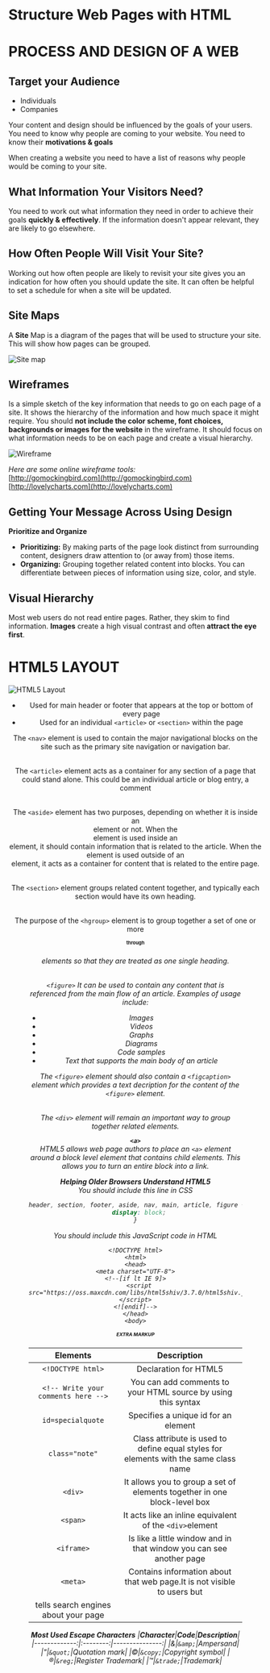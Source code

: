 # Structure Web Pages with HTML

# PROCESS AND DESIGN OF A WEB

## Target your Audience
- Individuals
- Companies

Your content and design should be influenced by the goals of your users. You need to know why people are coming to your website.
You need to know their **motivations & goals**

When creating a website you need to have a list of reasons why people would be coming to your site.

## What Information Your Visitors Need?

You need to work out what information they need in order to achieve their goals **quickly & effectively**. If the information doesn't appear relevant, they are likely to go elsewhere.

## How Often People Will Visit Your Site?

Working out how often people are likely to revisit your site gives you an indication for how often you should update the site.
It can often be helpful to set a schedule for when a site will be updated.

## Site Maps

A **Site** Map is a diagram of the pages that will be used to structure your site. This will show how pages can be grouped.<br />

![Site map](https://lh4.googleusercontent.com/YmA5CeGR8S7Qrwd9h_N69BYZ2uASczeCwJOuiC_q6Md6MvznnA4cl4KZ3bSlXLXihtryhdK71-1wNgiJ4SmZqb85ApDijtJB1j7aEulYSWoYiMc5PtfVwwLHvkQf1ZJag5zTO8zn "Site Map Diagram")

## Wireframes
Is a simple sketch of the key information that needs to go on each page of a site. It shows the hierarchy of the information and how much space it might require.
You should **not include the color scheme, font choices, backgrounds or images for the website** in the wireframe. It should focus on what information needs to be on each page and create a visual hierarchy.

![Wireframe](https://d2slcw3kip6qmk.cloudfront.net/marketing/pages/chart/seo/wireframing/discovery/steps-to-creating-wireframe-03.svg "Wireframe Diagram")

*Here are some online wireframe tools:* <br />
[http://gomockingbird.com](http://gomockingbird.com)<br />
[http://lovelycharts.com](http://lovelycharts.com)

## Getting Your Message Across Using Design
**Prioritize and Organize**
- **Prioritizing:** By making parts of the page look distinct from surrounding content, designers draw attention to (or away from) those items.
- **Organizing:** Grouping together related content into blocks. You can differentiate between pieces of information using size, color, and style.

## Visual Hierarchy
Most web users do not read entire pages. Rather, they skim to find information.
**Images** create a high visual contrast and often **attract the eye first**.

# HTML5 LAYOUT

![HTML5 Layout](https://external-content.duckduckgo.com/iu/?u=https%3A%2F%2Fstuyhsdesign.files.wordpress.com%2F2016%2F05%2Fyoko-html5.png%3Fw%3D656&f=1&nofb=1 "html5 layout")

**<header> <footer>**
- Used for main header or footer that appears at the top or bottom of every page
- Used for an individual ```<article>``` or ```<section>``` within the page<br />

**<nav>**
The ```<nav>``` element is used to contain the major navigational blocks on the site such as the primary site navigation or navigation bar.<br />

**<article>**<br />
The ```<article>``` element acts as a container for any section of a page that could stand alone. This could be an individual article or blog entry, a comment<br />

**<aside>**<br />
The ```<aside>``` element has two purposes, depending on whether it is inside an <article> element or not. When the <aside> element is used inside an <article> element, it should contain information that is related to the article. When the <aside> element is used outside of an <article> element, it acts as a container for content that is related to the entire page.<br />

**<section>**<br />
The ```<section>``` element groups related content together, and typically each section would have its own heading.<br />

**<hgroup>**<br />
The purpose of the ```<hgroup>``` element is to group together a set of one or more <h1> through <h6> elements so that they are treated as one single heading.<br />

**<figure>** **<figcaption>**<br />
```<figure>``` It can be used to contain any content that is referenced from the main flow of an article.
Examples of usage include:
- Images
- Videos
- Graphs
- Diagrams
- Code samples
- Text that supports the main body of an article<br />

The ```<figure>``` element should also contain a ```<figcaption>``` element which provides a text decription for the content of the ```<figure>``` element.<br />

**<div>**<br />
The ```<div>``` element will remain an important way to group together related elements.<br />

**```<a>```**<br />
HTML5 allows web page authors to place an ```<a>``` element around a block level element that contains child elements. This allows you to turn an entire block into a link.<br />

**Helping Older Browsers Understand HTML5**<br />
You should include this line in CSS
```css
header, section, footer, aside, nav, main, article, figure {
  display: block;
}
```
You should include this JavaScript code in HTML
```
<!DOCTYPE html>
<html>
<head>
<meta charset="UTF-8">
<!--[if lt IE 9]>
  <script src="https://oss.maxcdn.com/libs/html5shiv/3.7.0/html5shiv.js"></script>
<![endif]-->
</head>
<body>
```
# EXTRA MARKUP
|     __Elements__                      |     __Description__ |
|:---------------------------------------:|:-----------------:|
|```<!DOCTYPE html>```                  |Declaration for HTML5|
|```<!-- Write your comments here -->```|You can add comments to your HTML source by using this syntax|
|```id=specialquote```                  |Specifies a unique id for an element|
|```class="note"```                     |Class attribute is used to define equal styles for elements with the same class name|
|```<div>```                            |It allows you to group a set of elements together in one block-level box|
|```<span>```                           |It acts like an inline equivalent of the ```<div>```element|
|```<iframe>```                         |Is like a little window and in that window you can see another page|
|```<meta>```                           |Contains information about that web page.It is not visible to users but
tells search engines about your page|

**Most Used Escape Characters**
|__Character__|__Code__|__Description__|
|-------------:|:--------:|---------------:|
|&amp;|```&amp;```|Ampersand|
|&quot;|```&quot;```|Quotation mark|
|&copy;|```&copy;```|Copyright symbol|
|&reg;|```&reg;```|Register Trademark|
|&trade;|```&trade;```|Trademark|
